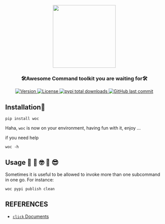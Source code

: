 <p align="center">
    <img width="200" src="https://cdn.jsdelivr.net/gh/szj2ys/woc/woc/resources/logo.
png"/>
</p>

<h3 align="center">
    <p>🛠Awesome Command toolkit you are waiting for🛠</p>
</h3>


<p align="center">
    <a href="https://python.org/pypi/woc">
        <img src="https://badge.fury.io/py/woc.svg" alt="Version"/>
    </a>
    <a href="https://python.org/pypi/woc">
        <img src="https://img.shields.io/pypi/l/woc.svg?color=blue" 
alt="License"/>
    </a>
    <a href="https://python.org/pypi/woc">
        <img src="https://static.pepy.tech/badge/woc?color=blue" alt="pypi total downloads"/>
    </a>
    <a href="https://python.org/pypi/woc">
        <img src="https://img.shields.io/github/last-commit/szj2ys/woc?color=blue" alt="GitHub last commit"/>
    </a>
</p>


## Installation🎉 
```shell
pip install woc
```
Haha, `woc` is now on your environment, having fun with it, enjoy ...

if you need help
```shell
woc -h
```

## Usage 🤔 💭 🤓 💬 😎

Sometimes it is useful to be allowed to invoke more than one subcommand in one go.
For instance:
```shell
woc pypi publish clean
```


## REFERENCES
- [`click` Documents](https://click.palletsprojects.com)



